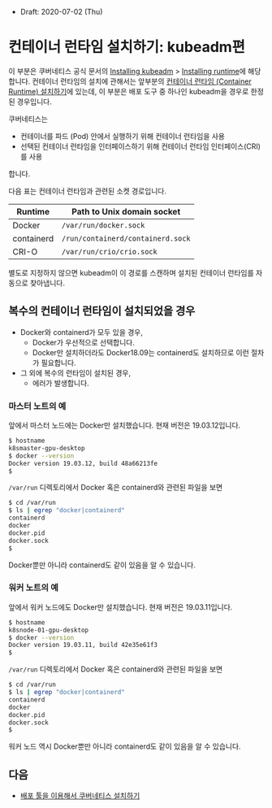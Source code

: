 * Draft: 2020-07-02 (Thu)

# 컨테이너 런타임 설치하기: kubeadm편

이 부분은 쿠버네티스 공식 문서의 [Installing kubeadm](https://kubernetes.io/docs/setup/production-environment/tools/kubeadm/install-kubeadm/) > [Installing runtime](https://kubernetes.io/docs/setup/production-environment/tools/kubeadm/install-kubeadm/#installing-runtime)에 해당합니다. 컨테이너 런타임의 설치에 관해서는 앞부분의 [컨테이너 런타임 (Container Runtime) 설치하기](install_container_runtime.md)에 있는데, 이 부분은 배포 도구 중 하나인 kubeadm을 경우로 한정된 경우입니다.

쿠버네티스는 

* 컨테이너를 파드 (Pod) 안에서 실행하기 위해 컨테이너 런타임을 사용
* 선택된 컨테이너 런타임을 인터페이스하기 위해 컨테이너 런타임 인터페이스(CRI)를 사용

합니다.

다음 표는 컨테이너 런타임과 관련된 소켓 경로입니다. 

| Runtime    | Path to Unix domain socket        |
| ---------- | --------------------------------- |
| Docker     | `/var/run/docker.sock`            |
| containerd | `/run/containerd/containerd.sock` |
| CRI-O      | `/var/run/crio/crio.sock`         |

별도로 지정하지 않으면 kubeadm이 이 경로를 스캔하며 설치된 컨테이너 런타임를 자동으로 찾아냅니다. 

## 복수의 컨테이너 런타임이 설치되었을 경우

* Docker와 containerd가 모두 있을 경우,
  * Docker가 우선적으로 선택합니다.
  * Docker만 설치하더라도 Docker18.09는 containerd도 설치하므로 이런 절차가 필요합니다.
* 그 외에 복수의 런타임이 설치된 경우,
  * 에러가 발생합니다.

### 마스터 노트의 예

앞에서 마스터 노드에는 Docker만 설치했습니다. 현재 버전은 19.03.12입니다.

```bash
$ hostname
k8smaster-gpu-desktop
$ docker --version
Docker version 19.03.12, build 48a66213fe
$
```

`/var/run` 디렉토리에서 Docker 혹은 containerd와 관련된 파일을 보면 

```bash
$ cd /var/run
$ ls | egrep "docker|containerd"
containerd
docker
docker.pid
docker.sock
$
```

Docker뿐만 아니라 containerd도 같이 있음을 알 수 있습니다.

### 워커 노트의 예

앞에서 워커 노드에도 Docker만 설치했습니다. 현재 버전은 19.03.11입니다.

```bash
$ hostname
k8snode-01-gpu-desktop
$ docker --version
Docker version 19.03.11, build 42e35e61f3
$
```

`/var/run` 디렉토리에서 Docker 혹은 containerd와 관련된 파일을 보면 

```bash
$ cd /var/run
$ ls | egrep "docker|containerd"
containerd
docker
docker.pid
docker.sock
$
```

워커 노드 역시 Docker뿐만 아니라 containerd도 같이 있음을 알 수 있습니다.

## 다음

* [배포 툴을 이용해서 쿠버네티스 설치하기](install_k8s_with_deployment_tools.md)